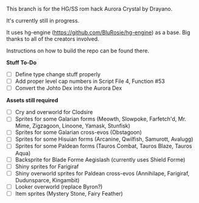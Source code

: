This branch is for the HG/SS rom hack Aurora Crystal by Drayano.

It's currently still in progress.

It uses hg-engine (https://github.com/BluRosie/hg-engine) as a base. Big thanks to all of the creators involved.

Instructions on how to build the repo can be found there.

**Stuff To-Do**
- [ ] Define type change stuff properly
- [ ] Add proper level cap numbers in Script File 4, Function #53
- [ ] Convert the Johto Dex into the Aurora Dex

**Assets still required**
- [ ] Cry and overworld for Clodsire
- [ ] Sprites for some Galarian forms (Meowth, Slowpoke, Farfetch'd, Mr. Mime, Zigzagoon, Linoone, Yamask, Stunfisk)
- [ ] Sprites for some Galarian cross-evos (Obstagoon)
- [ ] Sprites for some Hisuian forms (Arcanine, Qwilfish, Samurott, Avalugg)
- [ ] Sprites for some Paldean forms (Tauros Combat, Tauros Blaze, Tauros Aqua)
- [ ] Backsprite for Blade Forme Aegislash (currently uses Shield Forme)
- [ ] Shiny sprites for Farigiraf
- [ ] Shiny overworld sprites for Paldean cross-evos (Annihilape, Farigiraf, Dudunsparce, Kingambit)
- [ ] Looker overworld (replace Byron?)
- [ ] Item sprites (Mystery Stone, Fairy Feather)
